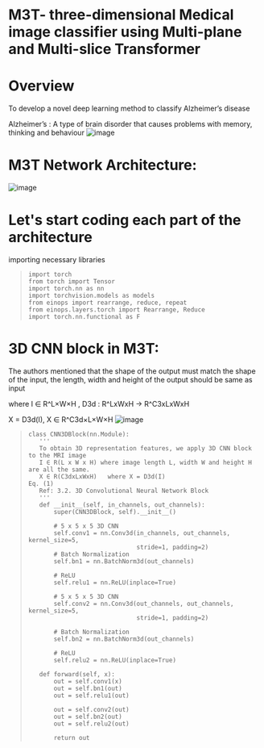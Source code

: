 # M3T- three-dimensional Medical image classifier using Multi-plane and Multi-slice Transformer

# Overview
To develop a novel deep learning method to classify Alzheimer’s disease

Alzheimer’s : A type of brain disorder that causes problems with memory, thinking and behaviour
![image](https://github.com/KVishnuVardhanR/M3T-/assets/33771427/c74b2d1d-bb67-4bc9-8310-a83b742af9f0)

# M3T Network Architecture:
![image](https://github.com/KVishnuVardhanR/M3T-/assets/33771427/60c4a501-86d3-41e7-9ddd-138bc4db6284)

# Let's start coding each part of the architecture
importing necessary libraries
>```
> import torch
> from torch import Tensor
> import torch.nn as nn
> import torchvision.models as models
> from einops import rearrange, reduce, repeat
> from einops.layers.torch import Rearrange, Reduce
> import torch.nn.functional as F

# 3D CNN block in M3T:
The authors mentioned that the shape of the output must match the shape of the input, the length, width and height of the output should be same as input

where I ∈ R^L×W×H , D3d : R^LxWxH -> R^C3xLxWxH

X = D3d(I), X ∈ R^C3d×L×W×H
![image](https://github.com/KVishnuVardhanR/M3T-/assets/33771427/1ad141da-6fd1-4aae-b669-0461fdab7a71)

>```
>class CNN3DBlock(nn.Module):
>    '''
>    To obtain 3D representation features, we apply 3D CNN block to the MRI image 
>    I ∈ R(L x W x H) where image length L, width W and height H are all the same.
>    X ∈ R(C3dxLxWxH)   where X = D3d(I)                                  Eq. (1)
>    Ref: 3.2. 3D Convolutional Neural Network Block 
>    '''
>    def __init__(self, in_channels, out_channels):
>        super(CNN3DBlock, self).__init__()
>
>        # 5 x 5 x 5 3D CNN
>        self.conv1 = nn.Conv3d(in_channels, out_channels, kernel_size=5, 
>                               stride=1, padding=2)
>        # Batch Normalization
>        self.bn1 = nn.BatchNorm3d(out_channels)
>
>        # ReLU
>        self.relu1 = nn.ReLU(inplace=True)
>
>        # 5 x 5 x 5 3D CNN
>        self.conv2 = nn.Conv3d(out_channels, out_channels, kernel_size=5, 
>                               stride=1, padding=2)
>       
>        # Batch Normalization
>        self.bn2 = nn.BatchNorm3d(out_channels)
>
>        # ReLU
>        self.relu2 = nn.ReLU(inplace=True)
>
>    def forward(self, x):
>        out = self.conv1(x)
>        out = self.bn1(out)
>        out = self.relu1(out)
>
>        out = self.conv2(out)
>        out = self.bn2(out)
>        out = self.relu2(out)
>
>        return out
